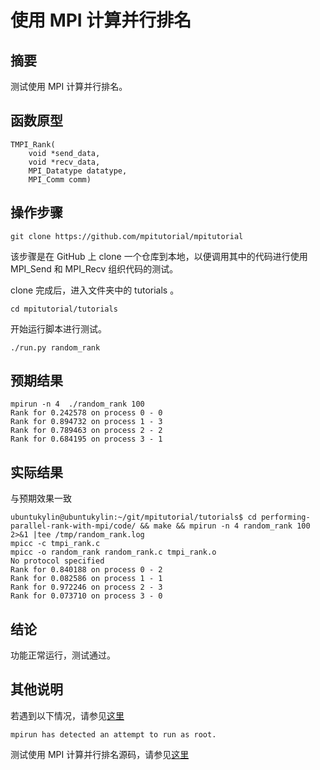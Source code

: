 # 使用 MPI 计算并行排名

## 摘要

测试使用 MPI 计算并行排名。

## 函数原型

```
TMPI_Rank(
    void *send_data,
    void *recv_data,
    MPI_Datatype datatype,
    MPI_Comm comm)
```

## 操作步骤

```git clone https://github.com/mpitutorial/mpitutorial```

该步骤是在 GitHub 上 clone 一个仓库到本地，以便调用其中的代码进行使用  MPI_Send 和 MPI_Recv 组织代码的测试。

clone 完成后，进入文件夹中的 tutorials 。

```cd mpitutorial/tutorials```

开始运行脚本进行测试。

```./run.py random_rank```

## 预期结果

```
mpirun -n 4  ./random_rank 100
Rank for 0.242578 on process 0 - 0
Rank for 0.894732 on process 1 - 3
Rank for 0.789463 on process 2 - 2
Rank for 0.684195 on process 3 - 1
```

## 实际结果

与预期效果一致

```
ubuntukylin@ubuntukylin:~/git/mpitutorial/tutorials$ cd performing-parallel-rank-with-mpi/code/ && make && mpirun -n 4 random_rank 100 2>&1 |tee /tmp/random_rank.log
mpicc -c tmpi_rank.c
mpicc -o random_rank random_rank.c tmpi_rank.o
No protocol specified
Rank for 0.840188 on process 0 - 2
Rank for 0.082586 on process 1 - 1
Rank for 0.972246 on process 2 - 3
Rank for 0.073710 on process 3 - 0
```

## 结论

功能正常运行，测试通过。

## 其他说明

若遇到以下情况，请参见[这里](https://github.com/microseyuyu/RISCV-testcase/blob/openmpi/Open%20MPI/testcase/解决mpirun%20has%20detected%20an%20attempt%20to%20run%20as%20root.md)

```mpirun has detected an attempt to run as root.```

测试使用 MPI 计算并行排名源码，请参见[这里](https://github.com/mpitutorial/mpitutorial/tree/gh-pages/tutorials/performing-parallel-rank-with-mpi/code/random_rank.c)
